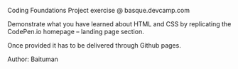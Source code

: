 Coding Foundations Project exercise @ basque.devcamp.com

Demonstrate what you have learned about HTML and CSS by replicating the CodePen.io homepage – landing page section.

Once provided it has to be delivered through Github pages.

Author: Baituman 
